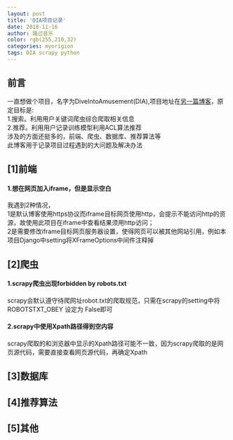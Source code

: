 ```yaml
---
layout: post
title: 'DIA项目记录'
date: 2018-11-16
author: 路过音乐
color: rgb(255,210,32)
categories: myorigion
tags: DIA scrapy python
---
```




## 前言 <br>
一直想做个项目，名字为DiveIntoAmusement(DIA),项目地址在[另一篇博客](http://www.lgyysblog.com/entertain/2018/09/19/entertainv1.html)，原定目标是:<br>
1.搜索。利用用户关键词爬虫综合爬取相关信息    <br>
2.推荐。利用用户记录训练模型利用ACL算法推荐  <br>
涉及的方面还挺多的，前端、爬虫、数据库、推荐算法等  <br>
此博客用于记录项目过程遇到的大问题及解决办法  <br>


## [1]前端 <br>
#### 1.想在网页加入iframe，但是显示空白 <br>
我遇到2种情况，<br>
1是默认博客使用https协议而iframe目标网页使用http，会提示不能访问http的资源，故使用此项目在iframe中查看结果须用http访问；<br>
2是需要修改iframe目标网页服务器设置，使得网页可以被其他网站引用，例如本项目Django中setting将XFrameOptions中间件注释掉<br>


## [2]爬虫  <br>
#### 1.scrapy爬虫出现forbidden by robots.txt  <br>
scrapy会默认遵守待爬网址robot.txt的爬取规范，只需在scrapy的setting中将ROBOTSTXT_OBEY 设定为 False即可	<br>
#### 2.scrapy中使用Xpath路径得到空内容 <br>
scrapy爬取的和浏览器中显示的Xpath路径可能不一致，因为scrapy爬取的是网页源代码，需要直接查看网页源代码，再确定Xpath



## [3]数据库



## [4]推荐算法



## [5]其他